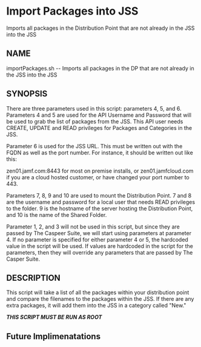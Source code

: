 # Import Packages into JSS
Imports all packages in the Distribution Point that are not already in the JSS into the JSS

## NAME
importPackages.sh -- Imports all packages in the DP that are not already in the JSS into the JSS

## SYNOPSIS
There are three parameters used in this script: parameters 4, 5, and 6. Parameters 4 and 5 are used for the API Username and Password that will be used to grab the list of packages from the JSS. This API user needs CREATE, UPDATE and READ privileges for Packages and Categories in the JSS. 

Parameter 6 is used for the JSS URL. This must be written out with the FQDN as well as the port number. For instance, it should be written out like this:

zen01.jamf.com:8443    for most on premise installs, or
zen01.jamfcloud.com    if you are a cloud hosted customer, or have changed your port number to 443.
   
Parameters 7, 8, 9 and 10 are used to mount the Distribution Point. 7 and 8 are the username and password for a local user that needs READ privileges to the folder. 9 is the hostname of the server hosting the Distribution Point, and 10 is the name of the Shared Folder. 

Parameter 1, 2, and 3 will not be used in this script, but since they are passed by The Caspeer Suite, we will start using parameters at parameter 4. If no parameter is specified for either parameter 4 or 5, the hardcoded value in the script will be used.  If values are hardcoded in the script for the parameters, then they will override any parameters that are passed by The Casper Suite.

## DESCRIPTION
This script will take a list of all the packages within your distribution point and compare the filenames to the packages within the JSS. If there are any extra packages, it will add them into the JSS in a category called "New."

**_THIS SCRIPT MUST BE RUN AS ROOT_**

## Future Implimenatations

